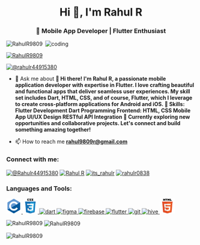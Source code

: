 <h1 align="center">Hi 👋, I'm Rahul R</h1>
<h3 align="center">🚀 Mobile App Developer | Flutter Enthusiast</h3>
<img align="right" alt="coding" width="400" src="https://gifdb.com/images/high/hacker-egghead-coding-lj7znezbwb0nuba4.gif">


<p align="left"> <img src="https://komarev.com/ghpvc/?username=RahulR9809&label=Profile%20views&color=0e75b6&style=flat" alt="RahulR9809" /> </p>

<p align="left"> <a href="https://github.com/ryo-ma/github-profile-trophy"><img src="https://github-profile-trophy.vercel.app/?username=RahulR9809" alt="RahulR9809" /></a> </p>

<p align="left"> <a href="https://twitter.com/@Rahulr44915380" target="blank"><img src="https://img.shields.io/twitter/follow/@Rahulr44915380?logo=twitter&style=for-the-badge" alt="@rahulr44915380" /></a> </p>

- 💬 Ask me about **👋 Hi there! I'm Rahul R, a passionate mobile application developer with expertise in Flutter. I love crafting beautiful and functional apps that deliver seamless user experiences. My skill set includes Dart, HTML, CSS, and of course, Flutter, which I leverage to create cross-platform applications for Android and iOS. 🔧 Skills: Flutter Development Dart Programming Frontend: HTML, CSS Mobile App UI/UX Design RESTful API Integration 💼 Currently exploring new opportunities and collaborative projects. Let's connect and build something amazing together!**

- 📫 How to reach me **rahul9809r@gmail.com**

<h3 align="left">Connect with me:</h3>
<p align="left">
<a href="https://twitter.com/@Rahulr44915380" target="blank"><img align="center" src="https://raw.githubusercontent.com/rahuldkjain/github-profile-readme-generator/master/src/images/icons/Social/twitter.svg" alt="@Rahulr44915380" height="30" width="40" /></a>
<a href="https://linkedin.com/in/Rahul R" target="blank"><img align="center" src="https://raw.githubusercontent.com/rahuldkjain/github-profile-readme-generator/master/src/images/icons/Social/linked-in-alt.svg" alt="Rahul R" height="30" width="40" /></a>
<a href="https://instagram.com/its_rahulr" target="blank"><img align="center" src="https://raw.githubusercontent.com/rahuldkjain/github-profile-readme-generator/master/src/images/icons/Social/instagram.svg" alt="its_rahulr" height="30" width="40" /></a>
<a href="https://discord.gg/rahulr0838" target="blank"><img align="center" src="https://raw.githubusercontent.com/rahuldkjain/github-profile-readme-generator/master/src/images/icons/Social/discord.svg" alt="rahulr0838" height="30" width="40" /></a>
</p>

<h3 align="left">Languages and Tools:</h3>
<p align="left"> <a href="https://www.cprogramming.com/" target="_blank" rel="noreferrer"> <img src="https://raw.githubusercontent.com/devicons/devicon/master/icons/c/c-original.svg" alt="c" width="40" height="40"/> </a> <a href="https://www.w3schools.com/css/" target="_blank" rel="noreferrer"> <img src="https://raw.githubusercontent.com/devicons/devicon/master/icons/css3/css3-original-wordmark.svg" alt="css3" width="40" height="40"/> </a> <a href="https://dart.dev" target="_blank" rel="noreferrer"> <img src="https://www.vectorlogo.zone/logos/dartlang/dartlang-icon.svg" alt="dart" width="40" height="40"/> </a> <a href="https://www.figma.com/" target="_blank" rel="noreferrer"> <img src="https://www.vectorlogo.zone/logos/figma/figma-icon.svg" alt="figma" width="40" height="40"/> </a> <a href="https://firebase.google.com/" target="_blank" rel="noreferrer"> <img src="https://www.vectorlogo.zone/logos/firebase/firebase-icon.svg" alt="firebase" width="40" height="40"/> </a> <a href="https://flutter.dev" target="_blank" rel="noreferrer"> <img src="https://www.vectorlogo.zone/logos/flutterio/flutterio-icon.svg" alt="flutter" width="40" height="40"/> </a> <a href="https://git-scm.com/" target="_blank" rel="noreferrer"> <img src="https://www.vectorlogo.zone/logos/git-scm/git-scm-icon.svg" alt="git" width="40" height="40"/> </a> <a href="https://hive.apache.org/" target="_blank" rel="noreferrer"> <img src="https://www.vectorlogo.zone/logos/apache_hive/apache_hive-icon.svg" alt="hive" width="40" height="40"/> </a> <a href="https://www.w3.org/html/" target="_blank" rel="noreferrer"> <img src="https://raw.githubusercontent.com/devicons/devicon/master/icons/html5/html5-original-wordmark.svg" alt="html5" width="40" height="40"/> </a> </p>

<p><img align="left" src="https://github-readme-stats.vercel.app/api/top-langs?username=RahulR9809&show_icons=true&locale=en&layout=compact" alt="RahulR9809" /></p>

<p>&nbsp;<img align="center" src="https://github-readme-stats.vercel.app/api?username=RahulR9809&show_icons=true&locale=en" alt="RahulR9809" /></p>

<p><img align="center" src="https://github-readme-streak-stats.herokuapp.com/?user=RahulR9809&" alt="RahulR9809" /></p>
